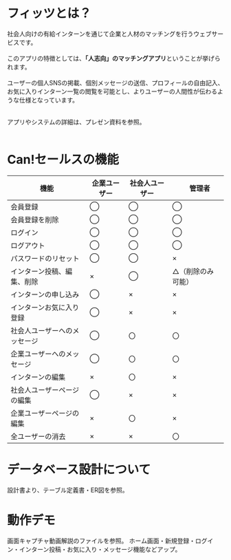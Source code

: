 # フィッツとは？
社会人向けの有給インターンを通じて企業と人材のマッチングを行うウェブサービスです。<br><br>
このアプリの特徴としては、**「人志向」のマッチングアプリ**ということが挙げられます。<br><br>
ユーザーの個人SNSの掲載、個別メッセージの送信、プロフィールの自由記入、お気に入りインターン一覧の閲覧を可能とし、よりユーザーの人間性が伝わるような仕様となっています。<br>
<br>

アプリやシステムの詳細は、プレゼン資料を参照。<br><br>

# Can!セールスの機能
|  機能  |  企業ユーザー  |  社会人ユーザー  |　管理者  |
| ---- | ---- | ---- | ---- |
|  会員登録  |  ◯  |  ◯  |  ◯  |
|  会員登録を削除  |  ◯  |  ◯  |  ◯  |
|  ログイン  |  ◯  |  ◯  |  ◯  |
|  ログアウト  |  ◯  |  ◯  |  ◯  |
|  パスワードのリセット  |  ◯  |  ◯  |  ×  |
|  インターン投稿、編集、削除  |  × |  ◯  |  △（削除のみ可能）  |
|  インターンの申し込み  |  ◯  |  ×  |  ×  |
|  インターンお気に入り登録  |  ◯  |  ×  |  ×  |
|  社会人ユーザーへのメッセージ  |  ◯  |  〇  |  〇  |
|  企業ユーザーへのメッセージ  |  ◯  |  〇  |  〇  |
|  インターンの編集  |  ×  |  〇  |  ×  |
|  社会人ユーザーページの編集  |  ◯  |  ×  |  ×  |
|  企業ユーザーページの編集  |  ×  |  〇  |  ×  |
|  全ユーザーの消去  |  ×  |  ×  |  〇  |


# データベース設計について
設計書より、テーブル定義書・ER図を参照。

# 動作デモ
画面キャプチャ動画解説のファイルを参照。
ホーム画面・新規登録・ログイン・インターン投稿・お気に入り・メッセージ機能などアップ。

